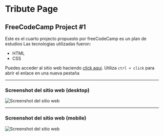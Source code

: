 # Tribute Page

## FreeCodeCamp Project #1

Este es el cuarto projecto propuesto por freeCodeCamp es un plan de estudios
Las tecnologias utilizadas fueron:

- HTML
- CSS

Puedes acceder al sitio web haciendo [click aqui](https://jruizsilva-documentation-page.netlify.app/). Utiliza `ctrl + click` para abrir el enlace en una nueva pestaña

---

### Screenshot del sitio web (desktop)

![Screenshot del sitio web](https://awesomescreenshot.s3.amazonaws.com/image/1849999/6211564-701bce8e82e89101f52838bcb13c9ce6.png?X-Amz-Algorithm=AWS4-HMAC-SHA256&X-Amz-Credential=AKIAJSCJQ2NM3XLFPVKA%2F20210218%2Fus-east-1%2Fs3%2Faws4_request&X-Amz-Date=20210218T202921Z&X-Amz-Expires=28800&X-Amz-SignedHeaders=host&X-Amz-Signature=0abd1591f663cb675d45728a0035b0e4e49fe519504ac6c24ece2f1512b54c4c "Vista del sitio en desktop")

---

### Screenshot del sitio web (mobile)

![Screenshot del sitio web](https://awesomescreenshot.s3.amazonaws.com/image/1849999/6211565-5e2ba5c8182a841de4276a7385ee84f3.png?X-Amz-Algorithm=AWS4-HMAC-SHA256&X-Amz-Credential=AKIAJSCJQ2NM3XLFPVKA%2F20210218%2Fus-east-1%2Fs3%2Faws4_request&X-Amz-Date=20210218T202942Z&X-Amz-Expires=28800&X-Amz-SignedHeaders=host&X-Amz-Signature=eb5f4562905c148fb2165cfaf8a7c48ea5dd479f2e689a76609a6e73f2d99546 "Vista del sitio en mobile")
